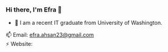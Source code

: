 ### Hi there, I'm Efra 👋

- 🔭 I am a recent IT graduate from University of Washington.

📫 Email: efra.ahsan23@gmail.com   
⚡ Website: 
